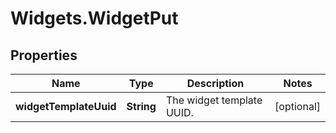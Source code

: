 # Widgets.WidgetPut

## Properties
Name | Type | Description | Notes
------------ | ------------- | ------------- | -------------
**widgetTemplateUuid** | **String** | The widget template UUID. | [optional] 
